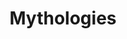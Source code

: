 ---
"\uFEFFauthor_sort": Barthes, Roland
authors: Roland Barthes
comments: ''
cover: "/Users/Raman/Calibre Library/Roland Barthes/Mythologies (95)/cover.jpg"
formats: mobi
id: '95'
identifiers: ''
isbn: ''
languages: ''
library_name: Calibre Library
pubdate: '0101-01-01T09:00:00+09:00'
publisher: ''
rating: ''
series: ''
series_index: '1.0'
size: '266980'
tags: ''
timestamp: '0101-01-01T09:00:00+09:00'
title: Mythologies
title_sort: Mythologies
uuid: '055695ea-9394-484d-b95f-027c04066c64'
"#format": MOBI
layout: book
link: false
---